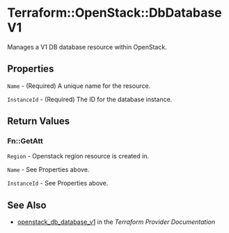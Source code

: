 # Terraform::OpenStack::DbDatabaseV1

Manages a V1 DB database resource within OpenStack.

## Properties

`Name` - (Required) A unique name for the resource.

`InstanceId` - (Required) The ID for the database instance.


## Return Values

### Fn::GetAtt

`Region` - Openstack region resource is created in.

`Name` - See Properties above.

`InstanceId` - See Properties above.

## See Also

* [openstack_db_database_v1](https://www.terraform.io/docs/providers/openstack/r/db_database_v1.html) in the _Terraform Provider Documentation_